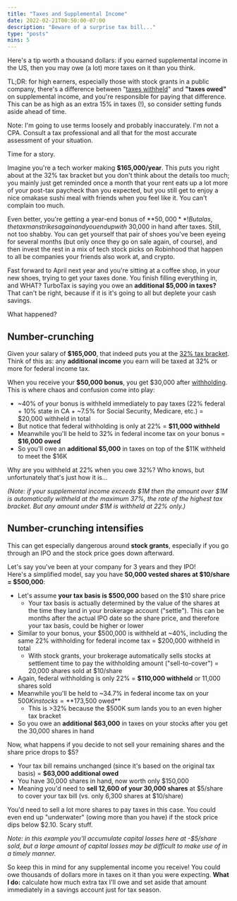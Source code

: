 ```yaml
---
title: "Taxes and Supplemental Income"
date: 2022-02-21T00:50:00-07:00
description: "Beware of a surprise tax bill..."
type: "posts"
mins: 5
---
```


Here's a tip worth a thousand dollars: if you earned supplemental income in the US, then you may owe (a lot) more taxes on it than you think.

TL;DR: for high earners, especially those with stock grants in a public company, there's a difference between "<a target="_blank" href="https://www.investopedia.com/terms/w/withholdingtax.asp">taxes withheld</a>" and **"taxes owed"** on supplemental income, and you're responsible for paying that difference. This can be as high as an extra 15% in taxes (!), so consider setting funds aside ahead of time.

Note: I'm going to use terms loosely and probably inaccurately. I'm not a CPA. Consult a tax professional and all that for the most accurate assessment of your situation.

Time for a story.

Imagine you're a tech worker making **$165,000/year**. This puts you right about at the 32% tax bracket but you don't think about the details too much; you mainly just get reminded once a month that your rent eats up a lot more of your post-tax paycheck than you expected, but you still get to enjoy a nice omakase sushi meal with friends when you feel like it. You can't complain too much.

Even better, you're getting a year-end bonus of **$50,000**! But alas, the tax man strikes again and you end up with ~$30,000 in hand after taxes.  Still, not too shabby. You can get yourself that pair of shoes you've been eyeing for several months (but only once they go on sale again, of course), and then invest the rest in a mix of tech stock picks on Robinhood that happen to all be companies your friends also work at, and crypto.

Fast forward to April next year and you're sitting at a coffee shop, in your new shoes, trying to get your taxes done. You finish filling everything in, and WHAT? TurboTax is saying you owe an **additional $5,000 in taxes?** That can't be right, because if it is it's going to all but deplete your cash savings.

What happened?

## Number-crunching

Given your salary of **$165,000**, that indeed puts you at the <a target="_blank" href="https://www.nerdwallet.com/article/taxes/federal-income-tax-brackets">32% tax bracket</a>. Think of this as: any **additional income** you earn will be taxed at 32% or more for federal income tax.

When you receive your **$50,000 bonus**, you get $30,000 after <a target="_blank" href="https://www.investopedia.com/terms/w/withholdingtax.asp">withholding</a>. This is where chaos and confusion come into play:  

* ~40% of your bonus is withheld immediately to pay taxes (22% federal + 10% state in CA + ~7.5% for Social Security, Medicare, etc.) = $20,000 withheld in total
* But notice that federal withholding is only at 22% = **$11,000 withheld**
* Meanwhile you'll be held to 32% in federal income tax on your bonus = **$16,000 owed**
* So you'll owe an **additional $5,000** in taxes on top of the $11K withheld to meet the $16K

Why are you withheld at 22% when you owe 32%? Who knows, but unfortunately that's just how it is...  

_(Note: if your supplemental income exceeds $1M then the amount over $1M is automatically withheld at the maximum 37%, the rate of the highest tax bracket. But any amount under $1M is withheld at 22% only.)_

## Number-crunching intensifies
This can get especially dangerous around **stock grants**, especially if you go through an IPO and the stock price goes down afterward.

Let's say you've been at your company for 3 years and they IPO!  
Here's a simplified model, say you have **50,000 vested shares at $10/share = $500,000**:

* Let's assume **your tax basis is $500,000** based on the $10 share price
  * Your tax basis is actually determined by the value of the shares at the time they land in your brokerage account ("settle"). This can be months after the actual IPO date so the share price, and therefore your tax basis, could be higher or lower
* Similar to your bonus, your $500,000 is withheld at ~40%, including the same 22% withholding for federal income tax = $200,000 withheld in total
  * With stock grants, your brokerage automatically sells stocks at settlement time to pay the withholding amount ("sell-to-cover") = 20,000 shares sold at $10/share
* Again, federal withholding is only 22% = **$110,000 withheld** or 11,000 shares sold
* Meanwhile you'll be held to ~34.7% in federal income tax on your $500K in stocks = **$173,500 owed**
  * This is >32% because the $500K sum lands you to an even higher tax bracket
* So you owe an **additional $63,000** in taxes on your stocks after you get the 30,000 shares in hand

Now, what happens if you decide to not sell your remaining shares and the share price drops to $5?  

* Your tax bill remains unchanged (since it's based on the original tax basis) = **$63,000 additional owed**
* You have 30,000 shares in hand, now worth only $150,000
* Meaning you'd need to **sell 12,600 of your 30,000 shares** at $5/share to cover your tax bill (vs. only 6,300 shares at $10/share)

You'd need to sell a lot more shares to pay taxes in this case. You could even end up "underwater" (owing more than you have) if the stock price dips below $2.10.  Scary stuff.

_Note: in this example you'll accumulate capital losses here at -$5/share sold, but a large amount of capital losses may be difficult to make use of in a timely manner._

So keep this in mind for any supplemental income you receive! You could owe thousands of dollars more in taxes on it than you were expecting. **What I do:** calculate how much extra tax I'll owe and set aside that amount immediately in a savings account just for tax season.
